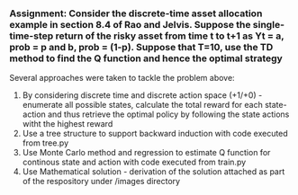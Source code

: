 ### Assignment: Consider the discrete-time asset allocation example in section 8.4 of Rao and Jelvis. Suppose the single-time-step return of the risky asset from time t to t+1 as Yt = a, prob = p and b, prob = (1-p). Suppose that T=10, use the TD method to find the Q function and hence the optimal strategy

Several approaches were taken to tackle the problem above:
1. By considering discrete time and discrete action space (+1/+0) - enumerate all possible states, calculate the total reward for each state-action and thus retrieve the optimal policy by following the state actions witht the highest reward
2. Use a tree structure to support backward induction with code executed from tree.py
3. Use Monte Carlo method and regression to estimate Q function for continous state and action with code executed from train.py
4. Use Mathematical solution - derivation of the solution attached as part of the respository under /images directory
